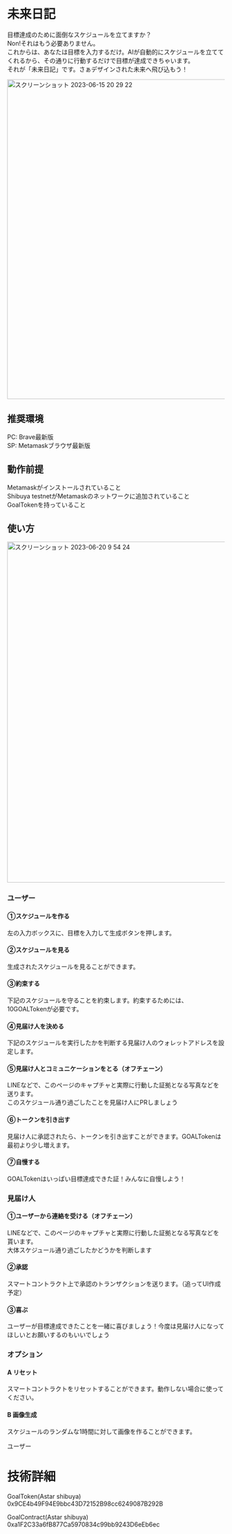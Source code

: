 # 未来日記
目標達成のために面倒なスケジュールを立てますか？  
Non!それはもう必要ありません。  
これからは、あなたは目標を入力するだけ。AIが自動的にスケジュールを立ててくれるから、その通りに行動するだけで目標が達成できちゃいます。  
それが「未来日記」です。さぁデザインされた未来へ飛び込もう！  

<img width="740" alt="スクリーンショット 2023-06-15 20 29 22" src="https://github.com/3tomcha/mirai_nikki/assets/15997287/b2b0b288-016c-4b9b-a422-dea0c6309194">

## 推奨環境
PC: Brave最新版<br>
SP: Metamaskブラウザ最新版<br>

## 動作前提
Metamaskがインストールされていること<br>
Shibuya testnetがMetamaskのネットワークに追加されていること<br>
GoalTokenを持っていること<br>

## 使い方
<img width="789" alt="スクリーンショット 2023-06-20 9 54 24" src="https://github.com/3tomcha/mirai_nikki/assets/15997287/defbb153-45a4-4b03-8d4c-312ad3b8cd16"><br>
### ユーザー
#### ①スケジュールを作る
左の入力ボックスに、目標を入力して生成ボタンを押します。<br>
#### ②スケジュールを見る
生成されたスケジュールを見ることができます。<br>
#### ③約束する
下記のスケジュールを守ることを約束します。約束するためには、10GOALTokenが必要です。<br>
#### ④見届け人を決める
下記のスケジュールを実行したかを判断する見届け人のウォレットアドレスを設定します。<br>
#### ⑤見届け人とコミュニケーションをとる（オフチェーン）
LINEなどで、このページのキャプチャと実際に行動した証拠となる写真などを送ります。<br>
このスケジュール通り過ごしたことを見届け人にPRしましょう<br>
#### ⑥トークンを引き出す
見届け人に承認されたら、トークンを引き出すことができます。GOALTokenは最初より少し増えます。
#### ⑦自慢する
GOALTokenはいっぱい目標達成できた証！みんなに自慢しよう！
<br>

### 見届け人
#### ①ユーザーから連絡を受ける（オフチェーン）
LINEなどで、このページのキャプチャと実際に行動した証拠となる写真などを貰います。<br>
大体スケジュール通り過ごしたかどうかを判断します<br>
#### ②承認
スマートコントラクト上で承認のトランザクションを送ります。（追ってUI作成予定）<br>
#### ③喜ぶ
ユーザーが目標達成できたことを一緒に喜びましょう！今度は見届け人になってほしいとお願いするのもいいでしょう<br>

### オプション
#### A リセット
スマートコントラクトをリセットすることができます。動作しない場合に使ってください。<br>
#### B 画像生成
スケジュールのランダムな1時間に対して画像を作ることができます。<br>

ユーザー

# 技術詳細
GoalToken(Astar shibuya)
0x9CE4b49F94E9bbc43D72152B98cc6249087B292B

GoalContract(Astar shibuya)
0xa1F2C33a6fB877Ca5970834c99bb9243D6eEb6ec
